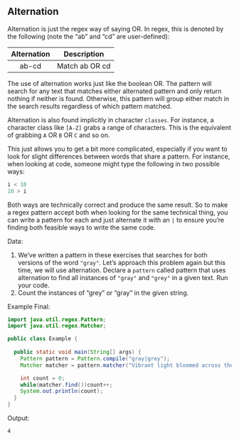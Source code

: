 ## Alternation

Alternation is just the regex way of saying OR. In regex, this is denoted by the following (note the “ab” and “cd” are user-defined):

| Alternation         | Description                |
|:-------------------:|:--------------------------:|
| ab-cd               | Match ab OR cd             | 

The use of alternation works just like the boolean OR. The pattern will search for any text that matches either alternated pattern and only return nothing if neither is found. Otherwise, this pattern will group either match in the search results regardless of which pattern matched.

Alternation is also found implicitly in character `classes`. For instance, a character class like `[A-Z]` grabs a range of characters. This is the equivalent of grabbing `A` OR `B` OR `C` and so on.

This just allows you to get a bit more complicated, especially if you want to look for slight differences between words that share a pattern. For instance, when looking at code, someone might type the following in two possible ways:

```java
i < 10
10 > i
```

Both ways are technically correct and produce the same result. So to make a regex pattern accept both when looking for the same technical thing, you can write a pattern for each and just alternate it with an `|` to ensure you’re finding both feasible ways to write the same code.

Data:
1. We’ve written a pattern in these exercises that searches for both versions of the word `"gray"`. Let’s approach this problem again but this time, we will use alternation. Declare a `pattern` called pattern that uses alternation to find all instances of `"gray"` and `"grey"` in a given text. Run your code.
2. Count the instances of “grey” or “gray” in the given string.

Example Final:
```java
import java.util.regex.Pattern;
import java.util.regex.Matcher;

public class Example {
  
  public static void main(String[] args) {
    Pattern pattern = Pattern.compile("gray|grey");
    Matcher matcher = pattern.matcher("Vibrant light bloomed across the gray sky, illuminating its grey haze in flashes amidst rolling hills of wispy gray clouds. Colors of gold, pink, and purple painted the horizon, the dull grey of the sky overtaken by brief moments of a quiet twilight storm.");

    int count = 0;
    while(matcher.find())count++;
    System.out.println(count);
  }
}
```

Output:
```terminal
4
```
